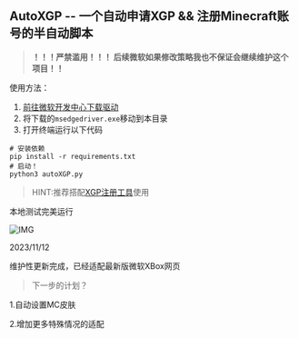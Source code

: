 ## AutoXGP -- 一个自动申请XGP && 注册Minecraft账号的半自动脚本
> ****！！！严禁滥用！！！ 后续微软如果修改策略我也不保证会继续维护这个项目！！****

使用方法：

1. [前往微软开发中心下载驱动](https://developer.microsoft.com/en-us/microsoft-edge/tools/webdriver/)
2. 将下载的`msedgedriver.exe`移动到本目录
3. 打开终端运行以下代码
```
# 安装依赖
pip install -r requirements.txt
# 启动！
python3 autoXGP.py
```

> HINT:推荐搭配[XGP注册工具](Https://Github.Com/Xokoukiox/Automsacc "XGP注册工具")使用


本地测试完美运行

![IMG](https://github.com/XokoukioX/AutoXGP/assets/52972345/35c9edb8-a651-4094-ad00-01f83bc4364f)


2023/11/12

维护性更新完成，已经适配最新版微软XBox网页

> 下一步的计划？

1.自动设置MC皮肤


2.增加更多特殊情况的适配


